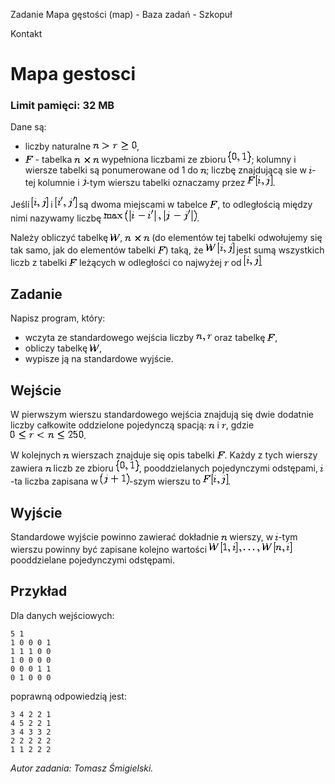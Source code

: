 Zadanie Mapa gęstości (map) - Baza zadań - Szkopuł

Kontakt

# Mapa gestosci

### Limit pamięci: 32 MB

Dane są:

  * liczby naturalne ![Image](data:image/png;base64,iVBORw0KGgoAAAANSUhEUgAAAEYAAAANAQAAAAFLzRUQAAAAAnRSTlMAAQGU/a4AAACISURBVAiZJYsxDoJAEEX/DTiC3oOCy1hLY+3sDTiBcgQOYLHbcQnibmJhCYkkaMD5jlDM5P0/b0Dg60CHCNxmo1cAe6DIHXKx/LARFgF+8jHgKeQe5H8reU7I/O6e0PT+msCo1pQiq6NZWk0uogej2rDVEUd+WPJt1NkpstIBF2lZL9QTqNyeflVWZIIUZCgKAAAAAElFTkSuQmCC), 
  * ![Image](data:image/png;base64,iVBORw0KGgoAAAANSUhEUgAAAAwAAAALAQAAAAEUDGFkAAAAAnRSTlMAAQGU/a4AAAA3SURBVAiZY2hgOMDAwNDAsACIHzAkMNxg2MMgA2TvYVgDhH8YbBieH2B4XsDw4APD+Q8M9z8AAGkgEfm6z5CDAAAAAElFTkSuQmCC) \- tabelka ![Image](data:image/png;base64,iVBORw0KGgoAAAANSUhEUgAAACcAAAAJAQAAAAHueThIAAAAAnRSTlMAAQGU/a4AAABTSURBVAiZAUgAt/8A6ACoAPgA8AD7QAD/wAB/wAC/gACPrxAAr69QAP//4AAPbgAAr59AAP+f4ABvbsAA//++f/4Abv/J/boA3P/j/3IAnX+c/nSx8yRw0ZVxSQAAAABJRU5ErkJggg==) wypełniona liczbami ze zbioru ![Image](data:image/png;base64,iVBORw0KGgoAAAANSUhEUgAAACUAAAASAQAAAAGDnRotAAAAAnRSTlMAAQGU/a4AAAB3SURBVAiZLYshDsJAFETfsZBchCCRCAQ1zfYkhCM0QUO/rKtBVG0lsoSKkpDu8Dcg3ptkMsOTgkzNm9G4G6ooYanYQIDL58z1TyMnGdNsjPqx933O18GvwXyzppO0Iu7StifOGnpO7pbblB2PwZtBjbKD+yGl4gts3lAWBDA3ZgAAAABJRU5ErkJggg==); kolumny i wiersze tabelki są ponumerowane od 1 do ![Image](data:image/png;base64,iVBORw0KGgoAAAANSUhEUgAAAAkAAAAHAQAAAAGF52pbAAAAAnRSTlMAAQGU/a4AAAAiSURBVAiZYzjAwMDwgAEEdoDpBQwfGBIY8hoY7jQwzGUAAHG1CBC4It4cAAAAAElFTkSuQmCC); liczbę znajdującą sie w ![Image](data:image/png;base64,iVBORw0KGgoAAAANSUhEUgAAAAQAAAALAQAAAAEH2yGQAAAAAnRSTlMAAQGU/a4AAAAgSURBVAiZY2hgaGCAgAaGA2D2ASB0gMIPQHiBYQNDAgCW6AkBJunwlwAAAABJRU5ErkJggg==)-tej kolumnie i ![Image](data:image/png;base64,iVBORw0KGgoAAAANSUhEUgAAAAYAAAAOAQAAAAFT42AeAAAAAnRSTlMAAQGU/a4AAAAsSURBVAiZY2hgAEEGID7A0ACFD4BsEHwAFn3AsAAI/wDhDYYPDF8YnjDIAACwuRHV1uw5EAAAAABJRU5ErkJggg==)-tym wierszu tabelki oznaczamy przez ![Image](data:image/png;base64,iVBORw0KGgoAAAANSUhEUgAAACgAAAARAQAAAAHw9+MzAAAAAnRSTlMAAQGU/a4AAAB1SURBVAiZRYoxDoJAFETfbWi9gMJRtqO1tDGSeA+vgJ0df2NvuAFsZwkdNrsDS2Mm82aSGX78ZZ5jxdTQe+qK2uf+1pPBDnQ2k3Te7LlbwBRoS0drDslRFlsuYd8VpcT3s/OaGeKUBvo46sEYX7cuf+yUeUkrHEJNoWy/q1EAAAAASUVORK5CYII=). 

Jeśli
![Image](data:image/png;base64,iVBORw0KGgoAAAANSUhEUgAAABoAAAARAQAAAAGc8bE2AAAAAnRSTlMAAQGU/a4AAABhSURBVAiZY0hgKGBIYHjAcACI6xisGP4A4R6GOUAy/weD/w2GeiD6wVD/gOH/BYb/HxjuT2C4f4Hh/geGyxsYfm8Aidf//9+ARNT+v93AUP3/cwND2f3vQLH3z4HEffkGAH5qMwHTZJFhAAAAAElFTkSuQmCC)
i
![Image](data:image/png;base64,iVBORw0KGgoAAAANSUhEUgAAACIAAAASAQAAAAFhQQFUAAAAAnRSTlMAAQGU/a4AAABoSURBVAiZJY2xDcMwEANvsUAzuYoDI9Dv5cIrZIJogBRKJxfx04QD4oj/giQ7s/W1XtTgFrwRK50PSwb3I6jjjxSMgwvJDGim+87uv0Fp+sFz0+pMlVOTsgQPyb5IHpn2tNdM9xUpOQFSBkMC1PTsKAAAAABJRU5ErkJggg==)
są dwoma miejscami w tabelce
![Image](data:image/png;base64,iVBORw0KGgoAAAANSUhEUgAAAAwAAAALAQAAAAEUDGFkAAAAAnRSTlMAAQGU/a4AAAA3SURBVAiZY2hgOMDAwNDAsACIHzAkMNxg2MMgA2TvYVgDhH8YbBieH2B4XsDw4APD+Q8M9z8AAGkgEfm6z5CDAAAAAElFTkSuQmCC),
to odległością między nimi nazywamy liczbę
![Image](data:image/png;base64,iVBORw0KGgoAAAANSUhEUgAAAJUAAAATAQAAAAHGN0KxAAAAAnRSTlMAAQGU/a4AAAEFSURBVBiVNY5BSgNBEEVrkYUrTyDM0mPEmyh4gLgURHq8hTtdu9BtYDKZuUUCydgBFwoSWghSkmby/dU96UXN5/WfVy3ARkLcCHAlloFWVPltgLXsFZiSBfwJvHKec95yLgZyw9uIA9v6LA1W6BnpeK320EbhWxZWQBXgzf4NM6dF+agVPHo4/F4karEvxaWiw7aUl90cikt0LV9kdGIxxhpBJ+jNkGldZq8WuG+HFZRlb/Qm96mKapqYvlsmc7y/Wyb2aT3NvUP8kofTs+uwZB57zNj7iD/SheIprCFjsrkri52x7eItdLaRzBRkJ6PR8d9iZm76kPU83tecYWAxs/y++PgPJ19EwApoXUUAAAAASUVORK5CYII=).

Należy obliczyć tabelkę
![Image](data:image/png;base64,iVBORw0KGgoAAAANSUhEUgAAAA8AAAALAQAAAAH/O9pnAAAAAnRSTlMAAQGU/a4AAAA0SURBVAiZY3BgaGA4AIYLGAqA8D/DdIbtDDlA6MeQxaDGkMew7xfDnDKGWXkM0+IY5tkBAFtuDpQxVI46AAAAAElFTkSuQmCC),
![Image](data:image/png;base64,iVBORw0KGgoAAAANSUhEUgAAACcAAAAJAQAAAAHueThIAAAAAnRSTlMAAQGU/a4AAABTSURBVAiZAUgAt/8A6ACoAPgA8AD7QAD/wAB/wAC/gACPrxAAr69QAP//4AAPbgAAr59AAP+f4ABvbsAA//++f/4Abv/J/boA3P/j/3IAnX+c/nSx8yRw0ZVxSQAAAABJRU5ErkJggg==)
(do elementów tej tabelki odwołujemy się tak samo, jak do elementów tabelki
![Image](data:image/png;base64,iVBORw0KGgoAAAANSUhEUgAAAAwAAAALAQAAAAEUDGFkAAAAAnRSTlMAAQGU/a4AAAA3SURBVAiZY2hgOMDAwNDAsACIHzAkMNxg2MMgA2TvYVgDhH8YbBieH2B4XsDw4APD+Q8M9z8AAGkgEfm6z5CDAAAAAElFTkSuQmCC))
taką, że
![Image](data:image/png;base64,iVBORw0KGgoAAAANSUhEUgAAAC0AAAARAQAAAAEW3ih3AAAAAnRSTlMAAQGU/a4AAACCSURBVAiZHYoxCgIxFAXnNh7DI3gEDyDrbqeVewsLEbERvYCkMx5D0GJhLYNJIayQb74mxWMG5iGcEG4s/9OOR4des7Qdq332ub45D0/MIGhyqP1QGaGywuTomBnHyDrqQ25SuqpXDVxiwXZRsKm9jQ3rqW9Tw278uqeQn18piH34AS0KV2uwE8CAAAAAAElFTkSuQmCC)
jest sumą wszystkich liczb z tabelki
![Image](data:image/png;base64,iVBORw0KGgoAAAANSUhEUgAAAAwAAAALAQAAAAEUDGFkAAAAAnRSTlMAAQGU/a4AAAA3SURBVAiZY2hgOMDAwNDAsACIHzAkMNxg2MMgA2TvYVgDhH8YbBieH2B4XsDw4APD+Q8M9z8AAGkgEfm6z5CDAAAAAElFTkSuQmCC)
leżących w odległości co najwyżej
![Image](data:image/png;base64,iVBORw0KGgoAAAANSUhEUgAAAAcAAAAHAQAAAAGbLlroAAAAAnRSTlMAAQGU/a4AAAAjSURBVAiZY2hgaGA4wMDA4MCwgeEDkF7A8IAhgSGP4R7DPABgmgdrAGPebwAAAABJRU5ErkJggg==)
od
![Image](data:image/png;base64,iVBORw0KGgoAAAANSUhEUgAAABoAAAARAQAAAAGc8bE2AAAAAnRSTlMAAQGU/a4AAABhSURBVAiZY0hgKGBIYHjAcACI6xisGP4A4R6GOUAy/weD/w2GeiD6wVD/gOH/BYb/HxjuT2C4f4Hh/geGyxsYfm8Aidf//9+ARNT+v93AUP3/cwND2f3vQLH3z4HEffkGAH5qMwHTZJFhAAAAAElFTkSuQmCC).

## Zadanie

Napisz program, który:

  * wczyta ze standardowego wejścia liczby ![Image](data:image/png;base64,iVBORw0KGgoAAAANSUhEUgAAABkAAAAKAQAAAAEe1/htAAAAAnRSTlMAAQGU/a4AAABGSURBVAiZY3jA8IHBgeEBwy8GGyD8w7D/BsPTHwz8DQzrLzD8/8CQuYHh7weGvP+3Gxju/P/ewDC3/HkDw//f/4HE9/8NAFG/H1nvV452AAAAAElFTkSuQmCC) oraz tabelkę ![Image](data:image/png;base64,iVBORw0KGgoAAAANSUhEUgAAAAwAAAALAQAAAAEUDGFkAAAAAnRSTlMAAQGU/a4AAAA3SURBVAiZY2hgOMDAwNDAsACIHzAkMNxg2MMgA2TvYVgDhH8YbBieH2B4XsDw4APD+Q8M9z8AAGkgEfm6z5CDAAAAAElFTkSuQmCC), 
  * obliczy tabelkę ![Image](data:image/png;base64,iVBORw0KGgoAAAANSUhEUgAAAA8AAAALAQAAAAH/O9pnAAAAAnRSTlMAAQGU/a4AAAA0SURBVAiZY3BgaGA4AIYLGAqA8D/DdIbtDDlA6MeQxaDGkMew7xfDnDKGWXkM0+IY5tkBAFtuDpQxVI46AAAAAElFTkSuQmCC), 
  * wypisze ją na standardowe wyjście. 

## Wejście

W pierwszym wierszu standardowego wejścia znajdują się dwie dodatnie liczby
całkowite oddzielone pojedynczą spacją:
![Image](data:image/png;base64,iVBORw0KGgoAAAANSUhEUgAAAAkAAAAHAQAAAAGF52pbAAAAAnRSTlMAAQGU/a4AAAAiSURBVAiZYzjAwMDwgAEEdoDpBQwfGBIY8hoY7jQwzGUAAHG1CBC4It4cAAAAAElFTkSuQmCC)
i
![Image](data:image/png;base64,iVBORw0KGgoAAAANSUhEUgAAAAcAAAAHAQAAAAGbLlroAAAAAnRSTlMAAQGU/a4AAAAjSURBVAiZY2hgaGA4wMDA4MCwgeEDkF7A8IAhgSGP4R7DPABgmgdrAGPebwAAAABJRU5ErkJggg==),
gdzie
![Image](data:image/png;base64,iVBORw0KGgoAAAANSUhEUgAAAHUAAAANAQAAAAHICSwrAAAAAnRSTlMAAQGU/a4AAADGSURBVAiZVY09TsNAGAXfDTiC6aCnoIhgcwqOQJvSyp82N6ClAPkK9PyYLulSUgS8llzgCgsZIaPY37ASFVONNE964kupyRcKpvR08qqWqtccu1Njk2PxkW5U8d7JZwTcUynvl2bMSmUQMjs6lGuA4mKskEdZhpUKc4sz1lH81B5gpbiE85ic8Zj3l2PZAfQJzzrhkz/W++vFJr4n0bex+v1uqDXvGfKO76aF+9taU67wLcPWnPm3UiM68yQ/L1Tsbmrxj+4XF12ftfvKHbEAAAAASUVORK5CYII=).

W kolejnych
![Image](data:image/png;base64,iVBORw0KGgoAAAANSUhEUgAAAAkAAAAHAQAAAAGF52pbAAAAAnRSTlMAAQGU/a4AAAAiSURBVAiZYzjAwMDwgAEEdoDpBQwfGBIY8hoY7jQwzGUAAHG1CBC4It4cAAAAAElFTkSuQmCC)
wierszach znajduje się opis tabelki
![Image](data:image/png;base64,iVBORw0KGgoAAAANSUhEUgAAAAwAAAALAQAAAAEUDGFkAAAAAnRSTlMAAQGU/a4AAAA3SURBVAiZY2hgOMDAwNDAsACIHzAkMNxg2MMgA2TvYVgDhH8YbBieH2B4XsDw4APD+Q8M9z8AAGkgEfm6z5CDAAAAAElFTkSuQmCC).
Każdy z tych wierszy zawiera
![Image](data:image/png;base64,iVBORw0KGgoAAAANSUhEUgAAAAkAAAAHAQAAAAGF52pbAAAAAnRSTlMAAQGU/a4AAAAiSURBVAiZYzjAwMDwgAEEdoDpBQwfGBIY8hoY7jQwzGUAAHG1CBC4It4cAAAAAElFTkSuQmCC)
liczb ze zbioru
![Image](data:image/png;base64,iVBORw0KGgoAAAANSUhEUgAAACUAAAASAQAAAAGDnRotAAAAAnRSTlMAAQGU/a4AAAB3SURBVAiZLYshDsJAFETfsZBchCCRCAQ1zfYkhCM0QUO/rKtBVG0lsoSKkpDu8Dcg3ptkMsOTgkzNm9G4G6ooYanYQIDL58z1TyMnGdNsjPqx933O18GvwXyzppO0Iu7StifOGnpO7pbblB2PwZtBjbKD+yGl4gts3lAWBDA3ZgAAAABJRU5ErkJggg==),
pooddzielanych pojedynczymi odstępami,
![Image](data:image/png;base64,iVBORw0KGgoAAAANSUhEUgAAAAQAAAALAQAAAAEH2yGQAAAAAnRSTlMAAQGU/a4AAAAgSURBVAiZY2hgaGCAgAaGA2D2ASB0gMIPQHiBYQNDAgCW6AkBJunwlwAAAABJRU5ErkJggg==)-ta
liczba zapisana w
![Image](data:image/png;base64,iVBORw0KGgoAAAANSUhEUgAAAC4AAAASAQAAAAF7feHaAAAAAnRSTlMAAQGU/a4AAAB3SURBVAiZJYuxDcIwEEWfxGAehQXo6PEGWQHGoAs9NLTISjwAkikiGWEnn0t8p6f3dadP5UC1DYaP7C/4GyXyjJSWNXBMC97IqSJZ1ssYyArkXWhWZ7fF/j9G2TzoNes+4Uzlw2k0ffHnpn6Tc7M0cV0Lb9Kq8AdUDmCDbx1iXgAAAABJRU5ErkJggg==)-szym
wierszu to
![Image](data:image/png;base64,iVBORw0KGgoAAAANSUhEUgAAACgAAAARAQAAAAHw9+MzAAAAAnRSTlMAAQGU/a4AAAB1SURBVAiZRYoxDoJAFETfbWi9gMJRtqO1tDGSeA+vgJ0df2NvuAFsZwkdNrsDS2Mm82aSGX78ZZ5jxdTQe+qK2uf+1pPBDnQ2k3Te7LlbwBRoS0drDslRFlsuYd8VpcT3s/OaGeKUBvo46sEYX7cuf+yUeUkrHEJNoWy/q1EAAAAASUVORK5CYII=).

## Wyjście

Standardowe wyjście powinno zawierać dokładnie
![Image](data:image/png;base64,iVBORw0KGgoAAAANSUhEUgAAAAkAAAAHAQAAAAGF52pbAAAAAnRSTlMAAQGU/a4AAAAiSURBVAiZYzjAwMDwgAEEdoDpBQwfGBIY8hoY7jQwzGUAAHG1CBC4It4cAAAAAElFTkSuQmCC)
wierszy, w
![Image](data:image/png;base64,iVBORw0KGgoAAAANSUhEUgAAAAQAAAALAQAAAAEH2yGQAAAAAnRSTlMAAQGU/a4AAAAgSURBVAiZY2hgaGCAgAaGA2D2ASB0gMIPQHiBYQNDAgCW6AkBJunwlwAAAABJRU5ErkJggg==)-tym
wierszu powinny być zapisane kolejno wartości
![Image](data:image/png;base64,iVBORw0KGgoAAAANSUhEUgAAAIQAAAARAQAAAAFDkwlsAAAAAnRSTlMAAQGU/a4AAADzSURBVBiVTY6/SkMxFIfP2/gYnTqKDyDS0UFsxyt425yncBBxcHUTJEPh5r6D4FLkBtoOYkvwT82QJj9PchU8Q/LlS/I7hxCY5p9MeV+ALt/yCpc6ppfh7FkuOoAICIpJISSmWt9//Pmx3wFbnVp6xBp4/apb0ojAaqda+TU1gIeQCchEdK4FFgbckxTTkXaScjFlOsu0jkIHxSEyTe7ceLMNh9JT0hLg+F+eHDP0pQBLTdiY3kTfFXNTuV+zX5piridiqmKe1LGJlq5GzqT+zQOqQbB0O3BN1M2sjvt3nJ5829JL+a4MAZVQTIKXsWI2EfYHB3X8IfGvfwcAAAAASUVORK5CYII=)
pooddzielane pojedynczymi odstępami.

## Przykład

Dla danych wejściowych:

    
    
    5 1
    1 0 0 0 1
    1 1 1 0 0
    1 0 0 0 0
    0 0 0 1 1
    0 1 0 0 0

poprawną odpowiedzią jest:

    
    
    3 4 2 2 1
    4 5 2 2 1
    3 4 3 3 2
    2 2 2 2 2
    1 1 2 2 2

_Autor zadania: Tomasz Śmigielski._

